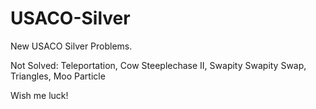 # USACO-Silver
New USACO Silver Problems.

Not Solved:
Teleportation, Cow Steeplechase II, Swapity Swapity Swap, Triangles, Moo Particle

Wish me luck!
